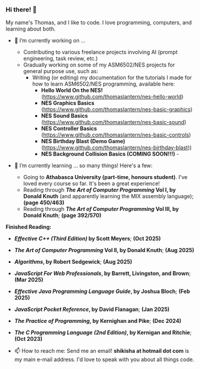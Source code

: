 ### Hi there! 👋

My name's Thomas, and I like to code. I love programming, computers, and learning about both.

- 🔭 I’m currently working on ...
  - Contributing to various freelance projects involving AI (prompt engineering, task review, etc.)
  - Gradually working on some of my ASM6502/NES projects for general purpose use, such as:
    - Writing (or editing) my documentation for the tutorials I made for how to learn ASM6502/NES programming, available here:
      - **Hello World On the NES!** (https://www.github.com/thomaslantern/nes-hello-world)
      - **NES Graphics Basics** (https://www.github.com/thomaslantern/nes-basic-graphics)
      - **NES Sound Basics** (https://www.github.com/thomaslantern/nes-basic-sound)
      - **NES Controller Basics** (https://www.github.com/thomaslantern/nes-basic-controls)
      - **NES Birthday Blast (Demo Game)** (https://www.github.com/thomaslantern/nes-birthday-blast))
      - **NES Background Collision Basics (COMING SOON!!!)**      - 
          

- 🌱 I’m currently learning ... so many things! Here's a few:
  - Going to **Athabasca University (part-time, honours student)**. I've loved every course so far. It's been a great experience!
  - Reading through **_The Art of Computer Programming_ Vol I, by Donald Knuth** (and apparently learning the MIX assembly language); **(page 450/463)**
  - Reading through **_The Art of Computer Programming_ Vol III, by Donald Knuth**; **(page 392/570)**

**Finished Reading:**
  - **_Effective C++ (Third Edition)_ by Scott Meyers**; **(Oct 2025)**
  - **_The Art of Computer Programming_ Vol II, by Donald Knuth**; **(Aug 2025)**
  - **_Algorithms_, by Robert Sedgewick**; **(Aug 2025)**
  - **_JavaScript For Web Professionals_, by Barrett, Livingston, and Brown**; **(Mar 2025)**
  - **_Effective Java Programming Language Guide_, by Joshua Bloch**; **(Feb 2025)**
  - **_JavaScript Pocket Reference_, by David Flanagan**; **(Jan 2025)**
  - **_The Practice of Programming_, by Kernighan and Pike**; **(Dec 2024)**
  - **_The C Programming Language (2nd Edition)_, by Kernigan and Ritchie**; **(Oct 2023)**
  

- 📫 How to reach me: Send me an email! **shikisha at hotmail dot com** is my main e-mail address. I'd love to speak with you about all things code.

<!--
**thomaslantern/thomaslantern** is a ✨ _special_ ✨ repository because its `README.md` (this file) appears on your GitHub profile.

Here are some ideas to get you started:


- 👯 I’m looking to collaborate on ...
- 🤔 I’m looking for help with ...
- 💬 Ask me about ...
- ⚡ Fun fact: ...
-->
